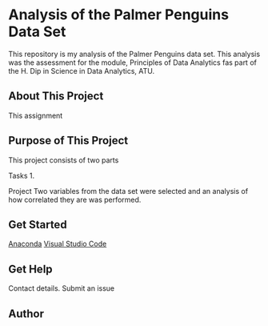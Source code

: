 # Analysis of the Palmer Penguins Data Set

This repository is my analysis of the Palmer Penguins data set. This analysis was the assessment for the module, Principles of Data Analytics fas part of the H. Dip in Science in Data Analytics, ATU.

## About This Project

This assignment 

## Purpose of This Project

This project consists of two parts

Tasks
1. 

Project
Two variables from the data set were selected and an analysis of how correlated they are was performed.



## Get Started

[Anaconda](https://www.anaconda.com/download)
[Visual Studio Code](https://code.visualstudio.com/)


## Get Help

 Contact details. Submit an issue

## Author


